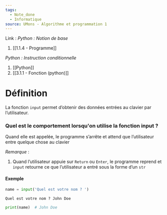 ```yaml
---
tags:
  - Note_done
  - Informatique
source: UMons - Algorithme et programmation 1
---
```


Link :
_Python : Notion de base_
1. [[1.1.4 - Programme]]

_Python : Instruction conditionnelle_
1. [[Python]]
2. [[3.1.1 - Fonction (python)]]

# Définition
La fonction `input` permet d’obtenir des données entrées au clavier par l’utilisateur.

### Quel est le comportement lorsqu'on utilise la fonction input ?
Quand elle est appelée, le programme s’arrête et attend que l’utilisateur entre quelque chose au clavier

_Remarque_ :
1. Quand l’utilisateur appuie sur `Return` ou `Enter`, le programme reprend et `input` retourne ce que l’utilisateur a entré sous la forme d’un `str`

#### Exemple 
```python
name = input('Quel est votre nom ? ') 

Quel est votre nom ? John Doe

print(name)  # John Doe
```